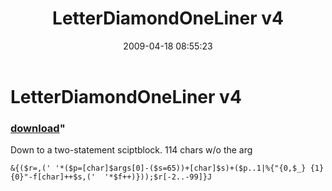 ﻿---
pid:            1044
parent:         0
children:       
poster:         Robert Robelo
title:          LetterDiamondOneLiner v4
date:           2009-04-18 08:55:23
format:         posh
---

# LetterDiamondOneLiner v4

### [download](1044.ps1)"

Down to a two-statement sciptblock.
114 chars w/o the arg

```posh
&{($r=,(' '*($p=[char]$args[0]-($s=65))+[char]$s)+($p..1|%{"{0,$_} {1}{0}"-f[char]++$s,('  '*$f++)}));$r[-2..-99]}J

```
